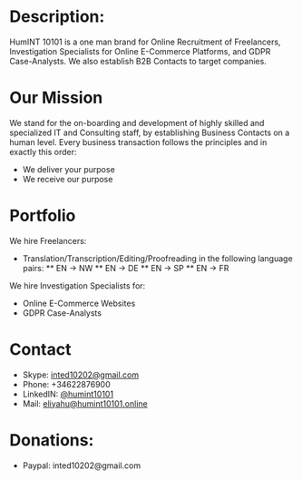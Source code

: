 # Description:
HumINT 10101 is a one man brand for Online Recruitment of Freelancers, Investigation Specialists for Online E-Commerce Platforms, and GDPR Case-Analysts. We also establish B2B Contacts to target companies.

# Our Mission
We stand for the on-boarding and development of highly skilled and specialized IT and Consulting staff, by establishing Business Contacts on a human level. Every business transaction follows the principles and in exactly this order:
* We deliver your purpose
* We receive our purpose

# Portfolio
We hire Freelancers:
* Translation/Transcription/Editing/Proofreading in the following language pairs:
** EN -> NW
** EN -> DE
** EN -> SP
** EN -> FR

We hire Investigation Specialists for:
* Online E-Commerce Websites
* GDPR Case-Analysts

# Contact
* Skype: [inted10202@gmail.com](https://join.skype.com/invite/cpNfLATNDSoq)
* Phone: +34622876900
* LinkedIN: [@humint10101](https://www.linkedin.com/in/humint10101/)
* Mail: [eliyahu@humint10101.online](mailto:eliyahu@humint10101.online)

# Donations:
* Paypal: inted10202<span></span>@gmail.com

